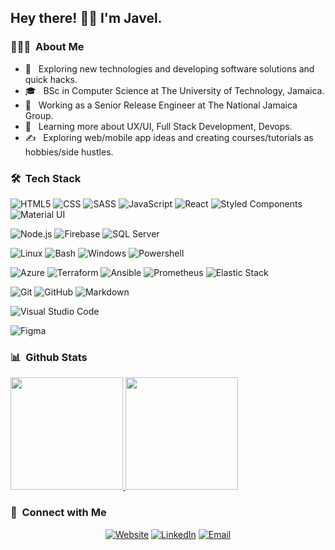 <!-- <img src="https://raw.githubusercontent.com/AVS1508/AVS1508/master/assets/Aditya%20Vikram%20Singh%20Banner.png">
-->
<h2> Hey there! 👋🏾 I'm Javel.</h2>

<h3> 👨🏾‍💻 &nbsp;About Me </h3>

- 🤔 &nbsp; Exploring new technologies and developing software solutions and quick hacks.
- 🎓 &nbsp; BSc in Computer Science at The University of Technology, Jamaica.
- 💼 &nbsp; Working as a Senior Release Engineer at The National Jamaica Group.
- 🌱 &nbsp; Learning more about UX/UI, Full Stack Development, Devops.
- ✍️ &nbsp; Exploring web/mobile app ideas and creating courses/tutorials as hobbies/side hustles.

<h3> 🛠 &nbsp;Tech Stack</h3>

  ![HTML5](https://img.shields.io/badge/-HTML5-333333?style=flat&logo=HTML5)
  ![CSS](https://img.shields.io/badge/-CSS-333333?style=flat&logo=CSS3)
  ![SASS](https://img.shields.io/badge/-SASS-333333?style=flat&logo=SASS)
  ![JavaScript](https://img.shields.io/badge/-JavaScript-333333?style=flat&logo=javascript)
  ![React](https://img.shields.io/badge/-React-333333?style=flat&logo=react)
  ![Styled Components](https://img.shields.io/badge/-Styled%20Components-333333?style=flat&logo=styled-components)
  ![Material UI](https://img.shields.io/badge/-Material%20UI-333333?style=flat&logo=material-ui)
  
  ![Node.js](https://img.shields.io/badge/-Node.js-333333?style=flat&logo=node.js)
  ![Firebase](https://img.shields.io/badge/-Firebase-333333?style=flat&logo=firebase)
  ![SQL Server](https://img.shields.io/badge/-SQLServer-333333?style=flat&logo=microsoft-sql-server)
  
  ![Linux](https://img.shields.io/badge/-Linux-333333?style=flat&logo=linux)
  ![Bash](https://img.shields.io/badge/-Bash-333333?style=flat&logo=gnu-bash)
  ![Windows](https://img.shields.io/badge/-Windows-333333?style=flat&logo=windows)
  ![Powershell](https://img.shields.io/badge/-Powershell-333333?style=flat&logo=powershell)
  
  ![Azure](https://img.shields.io/badge/-Azure-333333?style=flat&logo=microsoft-azure)
  ![Terraform](https://img.shields.io/badge/-Terraform-333333?style=flat&logo=terraform)
  ![Ansible](https://img.shields.io/badge/-Ansible-333333?style=flat&logo=ansible)
  ![Prometheus](https://img.shields.io/badge/-Prometheus-333333?style=flat&logo=prometheus)
  ![Elastic Stack](https://img.shields.io/badge/-Elastic%20Stack-333333?style=flat&logo=elastic-stack)

  ![Git](https://img.shields.io/badge/-Git-333333?style=flat&logo=git)
  ![GitHub](https://img.shields.io/badge/-GitHub-333333?style=flat&logo=github)
  ![Markdown](https://img.shields.io/badge/-Markdown-333333?style=flat&logo=markdown)

  ![Visual Studio Code](https://img.shields.io/badge/-Visual%20Studio%20Code-333333?style=flat&logo=visual-studio-code&logoColor=007ACC)

  ![Figma](https://img.shields.io/badge/-Figma-333333?style=flat&logo=figma)

<h3> 📊 &nbsp;Github Stats</h3>

<a href="https://github.com/javelwilson">
  <img height="180em" src="https://github-readme-stats.vercel.app/api?username=javelwilson&show_icons=true" />
  <img height="180em" src="https://github-readme-stats.vercel.app/api/top-langs/?username=javelwilson&layout=compact" />
</a>

<br/>

<h3> 🤝 &nbsp;Connect with Me </h3>

<p align="center">
<a href="https://javelwilson.com/"><img alt="Website" src="https://img.shields.io/badge/Website-javelwilson.com-blue?style=flat-square&logo=google-chrome"></a>
<a href="https://www.linkedin.com/in/javelwilson/"><img alt="LinkedIn" src="https://img.shields.io/badge/LinkedIn-Javel%20Wilson-blue?style=flat-square&logo=linkedin"></a>
<a href="mailto:javelawilson@gmail.com"><img alt="Email" src="https://img.shields.io/badge/Email-javelawilson@gmail.com-blue?style=flat-square&logo=gmail"></a>
</p>
